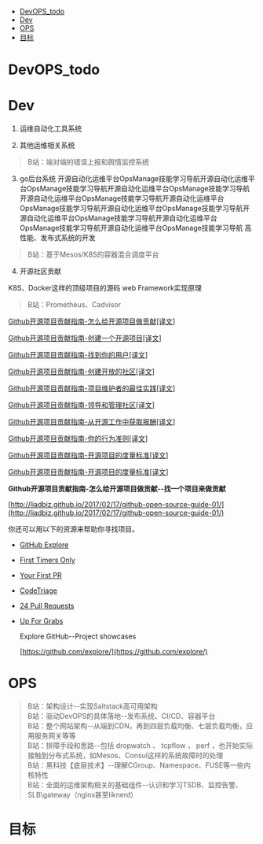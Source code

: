 <!-- TOC depthFrom:1 depthTo:6 withLinks:1 updateOnSave:1 orderedList:0 -->

- [DevOPS_todo](#devopstodo)
- [Dev](#dev)
- [OPS](#ops)
- [目标](#目标)

<!-- /TOC -->

# DevOPS_todo


# Dev


1. 运维自动化工具系统

2. 其他运维相关系统

> B站：端对端的错误上报和舆情监控系统

3. go后台系统
开源自动化运维平台OpsManage技能学习导航开源自动化运维平台OpsManage技能学习导航开源自动化运维平台OpsManage技能学习导航开源自动化运维平台OpsManage技能学习导航开源自动化运维平台OpsManage技能学习导航开源自动化运维平台OpsManage技能学习导航开源自动化运维平台OpsManage技能学习导航开源自动化运维平台OpsManage技能学习导航开源自动化运维平台OpsManage技能学习导航
高性能、发布式系统的开发

> B站：基于Mesos/K8S的容器混合调度平台

4. 开源社区贡献

K8S、Docker这样的顶级项目的源码
web Framework实现原理


> B站：Prometheus、Cadvisor


[Github开源项目贡献指南-怎么给开源项目做贡献[译文]](http://liadbiz.github.io/2017/02/17/github-open-source-guide-01/)

[Github开源项目贡献指南-创建一个开源项目[译文]](http://liadbiz.github.io/2017/02/17/github-open-source-guide-02/)

[Github开源项目贡献指南-找到你的用户[译文]](http://liadbiz.github.io/2017/02/17/github-open-source-guide-03/)

[Github开源项目贡献指南-创建开放的社区[译文]](http://liadbiz.github.io/2017/02/17/github-open-source-guide-04/)


[Github开源项目贡献指南-项目维护者的最佳实践[译文]](http://liadbiz.github.io/2017/02/17/github-open-source-guide-05/)

[Github开源项目贡献指南-领导和管理社区[译文]](http://liadbiz.github.io/2017/02/17/github-open-source-guide-06/)

[Github开源项目贡献指南-从开源工作中获取报酬[译文]](http://liadbiz.github.io/2017/02/17/github-open-source-guide-07/)


[Github开源项目贡献指南-你的行为准则[译文]](http://liadbiz.github.io/2017/02/17/github-open-source-guide-08/)


[Github开源项目贡献指南-开源项目的度量标准[译文]](http://liadbiz.github.io/2017/02/17/github-open-source-guide-09/)

[Github开源项目贡献指南-开源项目的度量标准[译文]](http://liadbiz.github.io/2017/02/17/github-open-source-guide-10/)


**Github开源项目贡献指南-怎么给开源项目做贡献--找一个项目来做贡献**

[http://liadbiz.github.io/2017/02/17/github-open-source-guide-01/](http://liadbiz.github.io/2017/02/17/github-open-source-guide-01/)

你还可以用以下的资源来帮助你寻找项目。

- [GitHub Explore](https://github.com/explore/)
- [First Timers Only](http://www.firsttimersonly.com/)
- [Your First PR](https://yourfirstpr.github.io/)
- [CodeTriage](https://www.codetriage.com/)
- [24 Pull Requests](https://24pullrequests.com/)
- [Up For Grabs](http://up-for-grabs.net/#/)

	Explore GitHub--Project showcases

	[https://github.com/explore/](https://github.com/explore/)



# OPS

> B站：架构设计--实现Saltstack高可用架构  
> B站：驱动DevOPS的具体落地--发布系统、CI/CD、容器平台  
> B站：整个网站架构--从端到CDN，再到四层负载均衡、七层负载均衡，应用服务网关等等  
> B站：排障手段和思路--包括 dropwatch 、 tcpflow ， perf ，也开始实际接触到分布式系统，如Mesos、Consul这样的系统故障时的处理  
> B站：黑科技【底层技术】--理解CGroup、Namespace、FUSE等一些内核特性  
> B站：全面的运维架构相关的基础组件--认识和学习TSDB、监控告警、SLB\gateway（nginx甚至liknerd）  


# 目标
